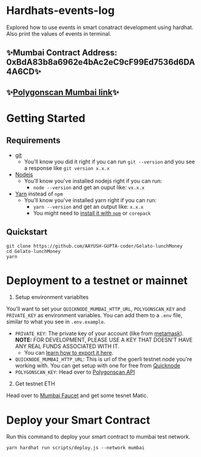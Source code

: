 # Hardhats-events-log
Explored how to use events in smart conatract development using hardhat. Also print the values of events in terminal. 

## ✨Mumbai Contract Address: 0xBdA83b8a6962e4bAc2eC9cF99Ed7536d6DA4A6CD✨
## ✨[Polygonscan Mumbai link](https://mumbai.polygonscan.com/address/0xBdA83b8a6962e4bAc2eC9cF99Ed7536d6DA4A6CD#code)✨

# Getting Started

## Requirements

- [git](https://git-scm.com/book/en/v2/Getting-Started-Installing-Git)
  - You'll know you did it right if you can run `git --version` and you see a response like `git version x.x.x`
- [Nodejs](https://nodejs.org/en/)
  - You'll know you've installed nodejs right if you can run:
    - `node --version` and get an ouput like: `vx.x.x`
- [Yarn](https://yarnpkg.com/getting-started/install) instead of `npm`
  - You'll know you've installed yarn right if you can run:
    - `yarn --version` and get an output like: `x.x.x`
    - You might need to [install it with `npm`](https://classic.yarnpkg.com/lang/en/docs/install/) or `corepack`

## Quickstart

```shell
git clone https://github.com/AAYUSH-GUPTA-coder/Gelato-lunchMoney
cd Gelato-lunchMoney
yarn
```

# Deployment to a testnet or mainnet

1. Setup environment variabltes

You'll want to set your `QUICKNODE_MUMBAI_HTTP_URL`, `POLYGONSCAN_KEY` and `PRIVATE_KEY` as environment variables. You can add them to a `.env` file, similar to what you see in `.env.example`.

- `PRIVATE_KEY`: The private key of your account (like from [metamask](https://metamask.io/)). **NOTE:** FOR DEVELOPMENT, PLEASE USE A KEY THAT DOESN'T HAVE ANY REAL FUNDS ASSOCIATED WITH IT.
  - You can [learn how to export it here](https://metamask.zendesk.com/hc/en-us/articles/360015289632-How-to-Export-an-Account-Private-Key).
- `QUICKNODE_MUMBAI_HTTP_URL`: This is url of the goerli testnet node you're working with. You can get setup with one for free from [Quicknode](https://www.quicknode.com/)
- `POLYGONSCAN_KEY`: Head over to [Polygonscan API](https://polygonscan.com/myapikey)

2. Get testnet ETH

Head over to [Mumbai Faucet](https://mumbaifaucet.com/) and get some tesnet Matic.

# Deploy your Smart Contract
Run this command to deploy your smart contract to mumbai test network.
```
yarn hardhat run scripts/deploy.js --network mumbai
```


